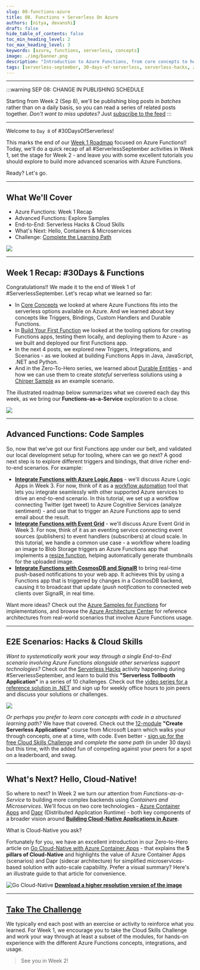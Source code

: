 ```yaml
---
slug: 08-functions-azure
title: 08. Functions + Serverless On Azure
authors: [nitya, devanshi]
draft: false
hide_table_of_contents: false
toc_min_heading_level: 2
toc_max_heading_level: 3
keywords: [azure, functions, serverless, concepts]
image: ./img/banner.png
description: "Introduction to Azure Functions, from core concepts to hello world!" 
tags: [serverless-september, 30-days-of-serverless, serverless-hacks, zero-to-hero, ask-the-expert, azure-functions, azure-container-apps, azure-event-grid, azure-logic-apps, serverless-e2e]
---
```


<head>
  <meta name="twitter:url" 
    content="https://azure.github.io/Cloud-Native/blog/functions-1" />
  <meta name="twitter:title" 
    content="#30DaysOfServerless: Azure Functions Fundamentals" />
  <meta name="twitter:description" 
    content="#30DaysOfServerless: Azure Functions Fundamentals" />
  <meta name="twitter:image"
    content="https://azure.github.io/Cloud-Native/img/banners/post-kickoff.png" />
  <meta name="twitter:card" content="summary_large_image" />
  <meta name="twitter:creator" 
    content="@nitya" />
  <meta name="twitter:site" content="@AzureAdvocates" /> 
  <link rel="canonical" 
    href="https://azure.github.io/Cloud-Native/blog/08-functions-azure" />
</head>

---
:::warning SEP 08: CHANGE IN PUBLISHING SCHEDULE

Starting from Week 2 (Sep 8), we'll be publishing blog posts in _batches_ rather than on a daily basis, so you can read a series of related posts together. _Don't want to miss updates?_ Just [subscribe to the feed](https://azure.github.io/Cloud-Native/blog/rss.xml)
:::

---

Welcome to `Day 8` of #30DaysOfServerless!

This marks the end of our [Week 1 Roadmap](https://azure.github.io/Cloud-Native/serverless-september/30DaysOfServerless/#azure-functions) focused on Azure Functions!! Today, we'll do a quick recap of all #ServerlessSeptember activities in Week 1, set the stage for Week 2 - and leave you with some excellent tutorials you should explore to build more advanced scenarios with Azure Functions.

Ready? Let's go.

---


## What We'll Cover
 * Azure Functions: Week 1 Recap
 * Advanced Functions: Explore Samples
 * End-to-End: Serverless Hacks & Cloud Skills
 * What's Next: Hello, Containers & Microservices
 * Challenge: [Complete the Learning Path](https://docs.microsoft.com/training/paths/create-serverless-applications/?WT.mc_id=javascript-99907-cxa)

![](./img/banner.png)

---


## Week 1 Recap: #30Days & Functions

Congratulations!! We made it to the end of Week 1 of #ServerlessSeptember. Let's recap what we learned so far:

 * In [Core Concepts](/blog/02-functions-intro) we looked at where Azure Functions fits into the serverless options available on Azure. And we learned about key concepts like Triggers, Bindings, Custom Handlers and Durable Functions.
 * In [Build Your First Function](/blog/03-functions-quickstart) we looked at the tooling options for creating Functions apps, testing them locally, and deploying them to Azure - as we built and deployed our first Functions app.
 * In the next 4 posts, we explored new Triggers, Integrations, and Scenarios - as we looked at building Functions Apps in Java, JavaScript, .NET and Python.
 * And in the Zero-To-Hero series, we learned about [Durable Entities](/blog/zero2hero-func-02) - and how we can use them to create _stateful_ serverless solutions using a [Chirper Sample](https://github.com/Azure/azure-functions-durable-extension/tree/dev/samples/entitites-csharp/Chirper) as an example scenario.

The illustrated roadmap below summarizes what we covered each day this week, as we bring our **Functions-as-a-Service** exploration to a close.

![](./../../static/img/banners/roadmap-Week1.png)

---

## Advanced Functions: Code Samples

So, now that we've got our first Functions app under our belt, and validated our local development setup for tooling, where can we go next? A good next step is to explore different triggers and bindings, that drive richer end-to-end scenarios. For example:

 * [**Integrate Functions with Azure Logic Apps**](https://docs.microsoft.com/azure/azure-functions/functions-twitter-email?WT.mc_id=javascript-99907-cxa) - we'll discuss Azure Logic Apps in Week 3. For now, think of it as a [workflow automation](https://docs.microsoft.com/azure/logic-apps/logic-apps-overview?WT.mc_id=javascript-99907-cxa) tool that lets you integrate seamlessly with other supported Azure services to drive an end-to-end scenario. In this tutorial, we set up a workflow connecting Twitter (get tweet) to Azure Cognitive Services (analyze sentiment) - and use that to trigger an Azure Functions app to send email about the result.
 * [**Integrate Functions with Event Grid**](https://docs.microsoft.com/azure/event-grid/resize-images-on-storage-blob-upload-event?tabs=nodejsv10&WT.mc_id=javascript-99907-cxa) - we'll discuss Azure Event Grid in Week 3. For now, think of it as an eventing service connecting event sources (publishers) to event handlers (subscribers) at cloud scale. In this tutorial, we handle a common use case - a workflow where loading an image to Blob Storage triggers an Azure Functions app that implements a [resize function](https://github.com/Azure-Samples/storage-blob-resize-function-node), helping automatically generate thumbnails for the uploaded image.
 * [**Integrate Functions with CosmosDB and SignalR**](https://docs.microsoft.com/training/modules/automatic-update-of-a-webapp-using-azure-functions-and-signalr/?WT.mc_id=javascript-99907-cxa) to bring real-time push-based notifications to your web app. It achieves this by using a Functions app that is triggered by changes in a CosmosDB backend, causing it to broadcast that update (_push notification_ to connected web clients over SignalR, in real time.

Want more ideas? Check out the [Azure Samples for Functions](https://docs.microsoft.com/samples/browse/?products=azure-functions&WT.mc_id=javascript-99907-cxa) for implementations, and browse the [Azure Architecture Center](https://docs.microsoft.com/azure/architecture/browse/?expanded=azure&products=azure-functions&WT.mc_id=javascript-99907-cxa) for reference architectures from real-world scenarios that involve Azure Functions usage.

---

## E2E Scenarios: Hacks & Cloud Skills

_Want to systematically work your way through a single End-to-End scenario involving Azure Functions alongside other serverless support technologies?_ Check out the [Serverless Hacks](/serverless-september/ServerlessHacks) activity happening during #ServerlessSeptember, and learn to build this **"Serverless Tollbooth Application"** in a series of 10 challenges. Check out the [video series for a reference solution in .NET](https://aka.ms/serverless-september/videos) and sign up for weekly office hours to join peers and discuss your solutions or challenges.

![](./../../static/img/banners/wth-serverless.png)

_Or perhaps you prefer to learn core concepts with code in a structured learning path?_ We have that covered. Check out the [12-module](https://docs.microsoft.com/training/paths/create-serverless-applications/?WT.mc_id=javascript-99907-cxa) **"Create Serverless Applications"** course from Microsoft Learn which walks your through concepts, one at a time, with code. Even better - [sign up for the free Cloud Skills Challenge](https://docs.microsoft.com/learn/challenges?id=b950cd7a-d456-46ab-81ba-3bd1ad86dc1c&WT.mc_id=javascript-99907-ninarasi) and _complete the same path_ (in under 30 days) but this time, with the added fun of competing against your peers for a spot on a leaderboard, and swag.

---

## What's Next? Hello, Cloud-Native!

So where to next? In Week 2 we turn our attention from _Functions-as-a-Service_ to building more complex backends using _Containers and Microservices_. We'll focus on two core technologies - [Azure Container Apps](https://docs.microsoft.com/azure/container-apps/?WT.mc_id=javascript-99907-ninarasi) and [Dapr](https://docs.dapr.io/?WT.mc_id=javascript-99907-ninarasi) (Distributed Application Runtime) - both key components of a broader vision around **[Building Cloud-Native Applications in Azure](https://azure.microsoft.com/solutions/cloud-native-apps/?WT.mc_id=javascript-99907-ninarasi)**.

What is Cloud-Native you ask? 

Fortunately for you, we have an excellent introduction in our Zero-to-Hero article on [Go Cloud-Native with Azure Container Apps](/blog/zero2hero-aca-01) - that explains the **5 pillars of Cloud-Native** and highlights the value of Azure Container Apps (scenarios) and Dapr (sidecar architecture) for simplified microservices-based solution with auto-scale capability. Prefer a visual summary? Here's an illustrate guide to that article for convenience.

![Go Cloud-Native](../../static/img/artwork/Go-Cloud-Native.png) [**Download a higher resolution version of the image**](../../static/img/artwork/Go-Cloud-Native-orig.png)

---

## [Take The Challenge](https://docs.microsoft.com/learn/challenges?id=b950cd7a-d456-46ab-81ba-3bd1ad86dc1c&WT.mc_id=javascript-99907-ninarasi)

We typically end each post with an exercise or activity to reinforce what you learned. For Week 1, we encourage you to take the Cloud Skills Challenge and work your way through at least a subset of the modules, for hands-on experience with the different Azure Functions concepts, integrations, and usage.

> See you in Week 2!